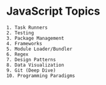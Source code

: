 # JavaScript Topics
    1. Task Runners
    2. Testing
    3. Package Management
    4. Frameworks
    5. Module Loader/Bundler
    6. Regex
    7. Design Patterns
    8. Data Visualization
    9. Git (Deep Dive)
    10. Programming Paradigms